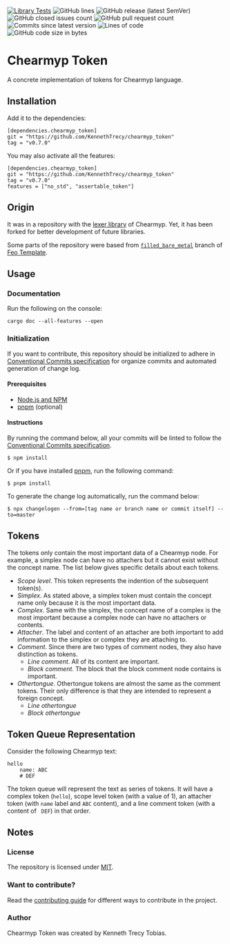 [![Library Tests](https://img.shields.io/github/actions/workflow/status/KennethTrecy/chearmyp_token/library.yml?style=for-the-badge)](https://github.com/KennethTrecy/chearmyp_token/actions/workflows/library.yml)
![GitHub lines](https://img.shields.io/github/license/KennethTrecy/chearmyp_token?style=for-the-badge)
![GitHub release (latest SemVer)](https://img.shields.io/github/v/release/KennethTrecy/chearmyp_token?style=for-the-badge&display_name=tag&sort=semver)
![GitHub closed issues count](https://img.shields.io/github/issues-closed/KennethTrecy/chearmyp_token?style=for-the-badge)
![GitHub pull request count](https://img.shields.io/github/issues-pr-closed/KennethTrecy/chearmyp_token?style=for-the-badge)
![Commits since latest version](https://img.shields.io/github/commits-since/KennethTrecy/chearmyp_token/latest?style=for-the-badge)
![Lines of code](https://img.shields.io/tokei/lines/github/KennethTrecy/chearmyp_token?style=for-the-badge)
![GitHub code size in bytes](https://img.shields.io/github/repo-size/KennethTrecy/chearmyp_token?style=for-the-badge)

# Chearmyp Token
A concrete implementation of tokens for Chearmyp language.

## Installation
Add it to the dependencies:
```
[dependencies.chearmyp_token]
git = "https://github.com/KennethTrecy/chearmyp_token"
tag = "v0.7.0"
```

You may also activate all the features:
```
[dependencies.chearmyp_token]
git = "https://github.com/KennethTrecy/chearmyp_token"
tag = "v0.7.0"
features = ["no_std", "assertable_token"]
```

## Origin
It was in a repository with the [lexer library] of Chearmyp. Yet, it has been forked for better
development of future libraries.

Some parts of the repository were based from [`filled_bare_metal`] branch of [Feo Template].

## Usage

### Documentation
Run the following on the console:
```
cargo doc --all-features --open
```

### Initialization
If you want to contribute, this repository should be initialized to adhere in [Conventional Commits specification] for organize
commits and automated generation of change log.

#### Prerequisites
- [Node.js and NPM]
- [pnpm] (optional)

#### Instructions
By running the command below, all your commits will be linted to follow the [Conventional Commits
specification].
```
$ npm install
```

Or if you have installed [pnpm], run the following command:
```
$ pnpm install
```

To generate the change log automatically, run the command below:
```
$ npx changelogen --from=[tag name or branch name or commit itself] --to=master
```

## Tokens
The tokens only contain the most important data of a Chearmyp node. For example, a simplex node can
have no attachers but it cannot exist without the concept name. The list below gives specific
details about each tokens.
- *Scope level*. This token represents the indention of the subsequent token(s).
- *Simplex*. As stated above, a simplex token must contain the concept name only because it is the
  most important data.
- *Complex*. Same with the simplex, the concept name of a complex is the most important because a
  complex node can have no attachers or contents.
- *Attacher*. The label and content of an attacher are both important to add information to the
  simplex or complex they are attaching to.
- *Comment*. Since there are two types of comment nodes, they also have distinction as tokens.
  - *Line comment*. All of its content are important.
  - *Block comment*. The block that the block comment node contains is important.
- *Othertongue*. Othertongue tokens are almost the same as the comment tokens. Their only difference
  is that they are intended to represent a foreign concept.
  - *Line othertongue*
  - *Block othertongue*

## Token Queue Representation
Consider the following Chearmyp text:
```
hello
	name: ABC
	# DEF
```

The token queue will represent the text as series of tokens. It will have a complex token (`hello`),
scope level token (with a value of 1), an attacher token (with `name` label and `ABC` content), and
a line comment token (with a content of ` DEF`) in that order.

## Notes

### License
The repository is licensed under [MIT].

### Want to contribute?
Read the [contributing guide] for different ways to contribute in the project.

### Author
Chearmyp Token was created by Kenneth Trecy Tobias.

[`filled_bare_metal`]: https://github.com/KennethTrecy/feo_template/tree/filled_bare_metal
[Feo Template]: https://github.com/KennethTrecy/feo_template
[MIT]: https://github.com/KennethTrecy/chearmyp_token/blob/master/LICENSE
[Node.js and NPM]: https://nodejs.org/en/
[pnpm]: https://pnpm.io/installation
[Conventional Commits specification]: https://www.conventionalcommits.org/en/v1.0.0/
[contributing guide]: ./CONTRIBUTING.md
[lexer library]: https://github.com/KennethTrecy/chearmyp_lexer
